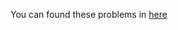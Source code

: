 
You can found these problems in [here](https://www.hackerrank.com/domains/tutorials/30-days-of-code)
